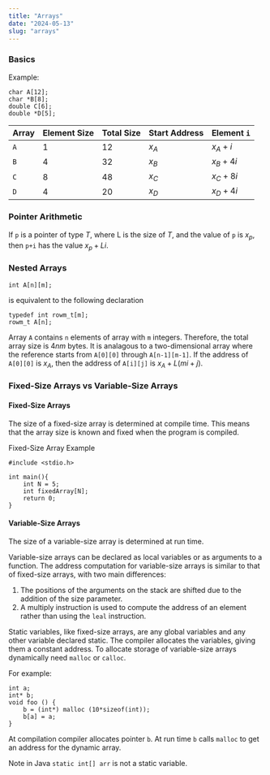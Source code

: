 ```yaml
---
title: "Arrays"
date: "2024-05-13"
slug: "arrays"
---
```


### Basics

Example:
```
char A[12];
char *B[8];
double C[6];
double *D[5];
```

|Array|Element Size|Total Size|Start Address|Element `i`|
|---|---|---|---|---|
|`A`|1|12|$x_A$|$x_A+i$|
|`B`|4|32|$x_B$|$x_B+4i$|
|`C`|8|48|$x_C$|$x_C+8i$|
|`D`|4|20|$x_D$|$x_D+4i$|

### Pointer Arithmetic

If `p` is a pointer of type $T$, where L is the size of $T$, and the value of `p` is $x_p$, then `p+i` has the value $x_p + Li$.

### Nested Arrays

```
int A[n][m];
```

is equivalent to the following declaration

```
typedef int rowm_t[m];
rowm_t A[n];
```

Array `A` contains `n` elements of array with `m` integers. Therefore, the total array size is $4nm$ bytes. It is analagous to a two-dimensional array where the reference starts from `A[0][0]` through `A[n-1][m-1]`. If the address of `A[0][0]` is $x_A$, then the address of `A[i][j]` is $x_A + L(mi+j)$.

### Fixed-Size Arrays vs Variable-Size Arrays

#### Fixed-Size Arrays

The size of a fixed-size array is determined at compile time. This means that the array size is known and fixed when the program is compiled.

Fixed-Size Array Example
```
#include <stdio.h>

int main(){
    int N = 5;
    int fixedArray[N];
    return 0;
}
```

#### Variable-Size Arrays

The size of a variable-size array is determined at run time.

Variable-size arrays can be declared as local variables or as arguments to a function. The address computation for variable-size arrays is similar to that of fixed-size arrays, with two main differences:

1. The positions of the arguments on the stack are shifted due to the addition of the size parameter.
2. A multiply instruction is used to compute the address of an element rather than using the `leal` instruction.

Static variables, like fixed-size arrays, are any global variables and any other variable declared static. The compiler allocates the variables, giving them a constant address. To allocate storage of variable-size arrays dynamically need `malloc` or `calloc`.

For example:

```
int a;
int* b;
void foo () {
    b = (int*) malloc (10*sizeof(int));
    b[a] = a;
}
```

At compilation compiler allocates pointer `b`. At run time `b` calls `malloc` to get an address for the dynamic array.

Note in Java `static int[] arr` is not a static variable.